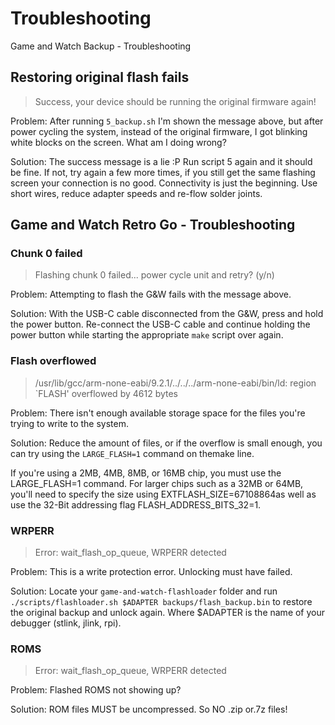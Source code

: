 # Troubleshooting
 Game and Watch Backup - Troubleshooting  

## Restoring original flash fails
> Success, your device should be running the original firmware again!

Problem: After running `5_backup.sh` I'm shown the message above, but after power cycling the system, instead of the original firmware, I got blinking white blocks on the screen. What am I doing wrong?

Solution: The success message is a lie :P Run script 5 again and it should be fine. If not, try again a few more times, if you still get the same flashing screen your connection is no good. Connectivity is just the beginning. Use short wires, reduce adapter speeds and re-flow solder joints.

## Game and Watch Retro Go - Troubleshooting

### Chunk 0 failed
> Flashing chunk 0 failed... power cycle unit and retry? (y/n)

Problem: Attempting to flash the G&W fails with the message above.

Solution: With the USB-C cable disconnected from the G&W, press and hold the power button. Re-connect the USB-C cable and continue holding the power button while starting the appropriate `make` script over again.

### Flash overflowed
> /usr/lib/gcc/arm-none-eabi/9.2.1/../../../arm-none-eabi/bin/ld: region `FLASH' overflowed by 4612 bytes

Problem: There isn't enough available storage space for the files you're trying to write to the system.

Solution: Reduce the amount of files, or if the overflow is small enough, you can try using the `LARGE_FLASH=1` command on themake line.

If you're using a 2MB, 4MB, 8MB, or 16MB chip, you must use the LARGE_FLASH=1 command. For larger chips such as a 32MB or 64MB, you'll need to specify the size using EXTFLASH_SIZE=67108864as well as use the 32-Bit addressing flag FLASH_ADDRESS_BITS_32=1.

### WRPERR
> Error: wait_flash_op_queue, WRPERR detected

Problem: This is a write protection error. Unlocking must have failed.

Solution: Locate your `game-and-watch-flashloader` folder and run `./scripts/flashloader.sh $ADAPTER backups/flash_backup.bin` to restore the original backup and unlock again. Where $ADAPTER is the name of your debugger (stlink, jlink, rpi).

### ROMS
> Error: wait_flash_op_queue, WRPERR detected

Problem: Flashed ROMS not showing up?

Solution: ROM files MUST be uncompressed. So NO .zip or.7z files!

